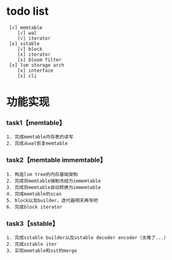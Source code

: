 # todo list

     [√] memtable 
        [√] wal  
        [√] iterator    
     [x] sstable  
        [√] block  
        [x] iterator    
        [x] bloom filter  
     [x] lsm storage arch  
        [x] interface
        [x] cli


# 功能实现

### task1【memtable】
    1. 完成memtable内存表的读写
    2. 完成从wal恢复memtable

### task2【memtable immemtable】
    1. 构造lsm tree的内存基础架构
    2. 完成将memtable强制冻结为immemtable
    3. 完成将memtable自动转换为immemtable
    4. 完成memtable的scan
    5. block以及builder，迭代器明天再写吧
    6. 完成block iterator

### task3【sstable】
    1. 完成sstable builder以及sstable decoder encoder（太难了...）
    2. 完成sstable iter
    3. 实现memtable和sst的merge